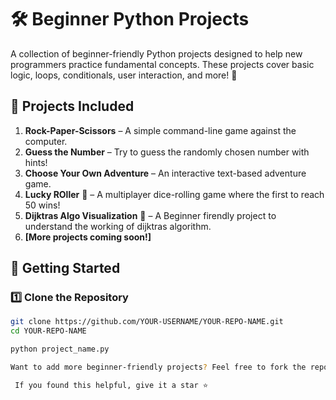 # 🛠️ Beginner Python Projects  

A collection of beginner-friendly Python projects designed to help new programmers practice fundamental concepts. These projects cover basic logic, loops, conditionals, user interaction, and more! 🚀  

## 📌 Projects Included  
1. **Rock-Paper-Scissors** – A simple command-line game against the computer.  
2. **Guess the Number** – Try to guess the randomly chosen number with hints!  
3. **Choose Your Own Adventure** – An interactive text-based adventure game.  
4. **Lucky ROller** 🎲 – A multiplayer dice-rolling game where the first to reach 50 wins!
5. **Dijktras Algo Visualization** 🎲 – A Beginner firendly project to understand the working of dijktras algorithm.  
6. **[More projects coming soon!]**  

## 🔧 Getting Started  

### 1️⃣ Clone the Repository  
```bash
git clone https://github.com/YOUR-USERNAME/YOUR-REPO-NAME.git
cd YOUR-REPO-NAME

python project_name.py

Want to add more beginner-friendly projects? Feel free to fork the repo, create a new branch, and submit a pull request!

 If you found this helpful, give it a star ⭐
